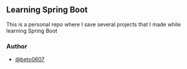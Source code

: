 ## Learning Spring Boot

This is a personal repo where I save several projects that I made while learning Spring Boot


### Author
 
-   [@beto0607](https://github.com/beto0607)